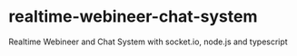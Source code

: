 # realtime-webineer-chat-system
Realtime Webineer and Chat System with socket.io, node.js and typescript
